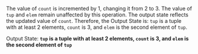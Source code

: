 The value of `count` is incremented by 1, changing it from 2 to 3. The value of `tup` and `elem` remain unaffected by this operation. The output state reflects the updated value of `count`. Therefore, the Output State is: `tup` is a tuple with at least 2 elements, `count` is 3, and `elem` is the second element of `tup`.

Output State: **`tup` is a tuple with at least 2 elements, `count` is 3, and `elem` is the second element of `tup`**